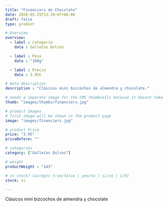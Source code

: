 ```yaml
---
title: "Financiers de Chocolate"
date: 2020-05-25T13:39:07+06:00
draft: false
type: product

# Overview
overview:
  - label : Categoría
    data : Galletas Dulces

  - label : Peso
    data : "100g"

  - label : Precio
    data : 3.95€

# meta description
description : "Clásicos mini bizcochos de almendra y chocolate."

# needs a separate image for the CMS thumbnails because it doesnt take arrays (slideshow images)
thumb: "images/thumbs/financiers.jpg"

# product Images
# first image will be shown in the product page
image: "images/financiers.jpg"

# product Price
price: "3.95"
priceBefore: ""

# categories
category: ["Galletas Dulces"]

# weight
productWeight : "143"

# in stock? (accepts true/false | yes/no | si/no | 1/0)
stock: si

---
```

Clásicos mini bizcochos de almendra y chocolate
